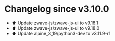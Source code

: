 # Changelog since v3.10.0
- ⬆️ Update zwave-js/zwave-js-ui to v9.18.1 
- ⬆️ Update zwave-js/zwave-js-ui to v9.18.0 
- ⬆️ Update alpine_3_19/python3-dev to v3.11.9-r1 
